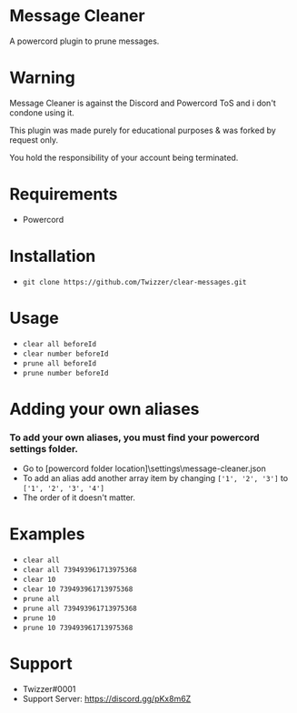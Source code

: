 # Message Cleaner 

A powercord plugin to prune messages.

# Warning

Message Cleaner is against the Discord and Powercord ToS and i don't condone using it.

This plugin was made purely for educational purposes & was forked by request only. 

You hold the responsibility of your account being terminated.

# Requirements

-  Powercord

# Installation

-  `git clone https://github.com/Twizzer/clear-messages.git`

# Usage

-  `clear all beforeId`
-  `clear number beforeId`
-  `prune all beforeId`
-  `prune number beforeId`

# Adding your own aliases

### To add your own aliases, you must find your powercord settings folder.

-  Go to [powercord folder location]\settings\message-cleaner.json
-  To add an alias add another array item by changing `['1', '2', '3']` to `['1', '2', '3', '4']`
-  The order of it doesn't matter.

# Examples

-  `clear all`
-  `clear all 739493961713975368`
-  `clear 10`
-  `clear 10 739493961713975368`
-  `prune all`
-  `prune all 739493961713975368`
-  `prune 10`
-  `prune 10 739493961713975368`

# Support
-  Twizzer#0001
-  Support Server: https://discord.gg/pKx8m6Z
